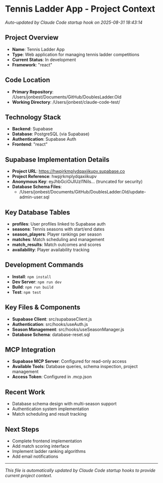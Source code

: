 # Tennis Ladder App - Project Context
*Auto-updated by Claude Code startup hook on 2025-08-31 18:43:14*

## Project Overview
- **Name**: Tennis Ladder App
- **Type**: Web application for managing tennis ladder competitions
- **Current Status**: In development
- **Framework**: "react"

## Code Location
- **Primary Repository**: /Users/jonbest/Documents/GitHub/DoublesLadder.Old
- **Working Directory**: /Users/jonbest/claude-code-test/

## Technology Stack
- **Backend**: Supabase
- **Database**: PostgreSQL (via Supabase)
- **Authentication**: Supabase Auth
- **Frontend**: "react"

## Supabase Implementation Details
- **Project URL**: https://hwpjrkmplydqaxiikupv.supabase.co
- **Project Reference**: hwpjrkmplydqaxiikupv
- **Anonymous Key**: eyJhbGciOiJIUzI1NiIs... (truncated for security)
- **Database Schema Files**: 
  - /Users/jonbest/Documents/GitHub/DoublesLadder.Old/update-admin-user.sql

## Key Database Tables
- **profiles**: User profiles linked to Supabase auth
- **seasons**: Tennis seasons with start/end dates  
- **season_players**: Player rankings per season
- **matches**: Match scheduling and management
- **match_results**: Match outcomes and scores
- **availability**: Player availability tracking

## Development Commands
- **Install**: `npm install`
- **Dev Server**: `npm run dev`
- **Build**: `npm run build`
- **Test**: `npm test`

## Key Files & Components
- **Supabase Client**: src/supabaseClient.js
- **Authentication**: src/hooks/useAuth.js
- **Season Management**: src/hooks/useSeasonManager.js
- **Database Schema**: database-reset.sql

## MCP Integration
- **Supabase MCP Server**: Configured for read-only access
- **Available Tools**: Database queries, schema inspection, project management
- **Access Token**: Configured in .mcp.json

## Recent Work
- Database schema design with multi-season support
- Authentication system implementation
- Match scheduling and result tracking

## Next Steps
- Complete frontend implementation
- Add match scoring interface
- Implement ladder ranking algorithms
- Add email notifications

---
*This file is automatically updated by Claude Code startup hooks to provide current project context.*
